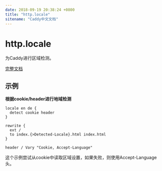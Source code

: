```yaml
---
date: 2018-09-19 20:38:24 +0800
title: "http.locale"
sitename: "Caddy中文文档"
---
```


# http.locale

为Caddy进行区域检测。

[完整文档](https://github.com/simia-tech/caddy-locale/blob/master/README.md)

## 示例

__根据cookie/header进行地域检测__

```caddy
locale en de {
  detect cookie header
}

rewrite {
  ext /
  to index.{>Detected-Locale}.html index.html
}

header / Vary "Cookie, Accept-Language"
```

这个示例尝试从cookie中读取区域设置，如果失败，则使用Accept-Language头。
